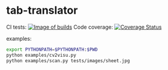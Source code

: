 # tab-translator
CI tests: [![Image of builds](https://travis-ci.org/ograndedjogo/tab-translator.svg)](https://travis-ci.org/ograndedjogo/tab-translator/builds)
Code coverage: [![Coverage Status](https://coveralls.io/repos/ograndedjogo/tab-translator/badge.svg?branch=gh_12_ci&service=github)](https://coveralls.io/github/ograndedjogo/tab-translator)

examples:
``` bash
export PYTHONPATH=$PYTHONPATH:$PWD
python examples/cv2visu.py
python examples/scan.py tests/images/sheet.jpg
```
